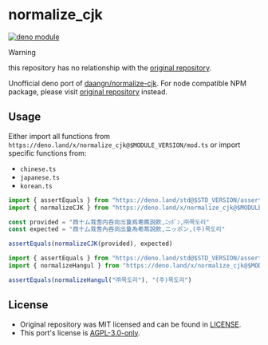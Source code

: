 # normalize_cjk

[![deno module](https://shield.deno.dev/x/normalize_cjk)](https://deno.land/x/normalize_cjk)

> [!WARNING]
>
> this repository has no relationship with the [original repository][original].

Unofficial deno port of [daangn/normalize-cjk][original]. For node compatible NPM package, please visit [original repository][original] instead.

## Usage

Either import all functions from `https://deno.land/x/normalize_cjk@$MODULE_VERSION/mod.ts` or import specific functions from:

- `chinese.ts`
- `japanese.ts`
- `korean.ts`

```ts
import { assertEquals } from "https://deno.land/std@$STD_VERSION/assert/assert_equals.ts"
import { normalizeCJK } from "https://deno.land/x/normalize_cjk@$MODULE_VERSION/mod.ts"

const provided = "⾣〸ム㦳䎛内呑尙岀敻爲耈蔿説飮,ﾆｯﾎﾟﾝ,㈜목도리"
const expected = "酉十厶㘽㖈內吞尚出夐為耇蒍說飲,ニッポン,(주)목도리"

assertEquals(normalizeCJK(provided), expected)
```

```ts
import { assertEquals } from "https://deno.land/std@$STD_VERSION/assert/assert_equals.ts"
import { normalizeHangul } from "https://deno.land/x/normalize_cjk@$MODULE_VERSION/korean.ts"

assertEquals(normalizeHangul("㈜목도리"), "(주)목도리")
```

## License

- Original repository was MIT licensed and can be found in [LICENSE](./LICENSE).
- This port's license is [AGPL-3.0-only](./LICENSE.agpl).

[original]: https://github.com/daangn/normalize-cjk
